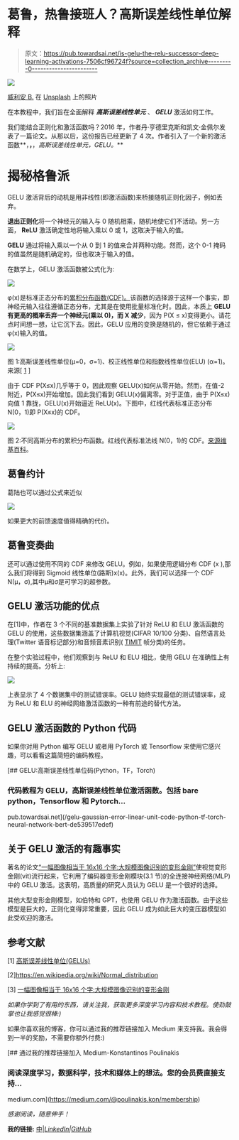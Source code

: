 # 葛鲁，热鲁接班人？高斯误差线性单位解释

> 原文：<https://pub.towardsai.net/is-gelu-the-relu-successor-deep-learning-activations-7506cf96724f?source=collection_archive---------0----------------------->

![](img/9f7afefd92f0c22a333743727b2f59fb.png)

[威利安 B.](https://unsplash.com/@willbassi?utm_source=medium&utm_medium=referral) 在 [Unsplash](https://unsplash.com?utm_source=medium&utm_medium=referral) 上的照片

在本教程中，我们旨在全面解释 ***高斯误差线性单元*** 、 ***GELU*** 激活如何工作。

我们能结合正则化和激活函数吗？2016 年，作者丹·亨德里克斯和凯文·金佩尔发表了一篇论文。从那以后，这份报告已经更新了 4 次。作者引入了一个新的激活函数**，**，**，*高斯误差线性单元，GELU。***

# 揭秘格鲁派

GELU 激活背后的动机是用非线性(即激活函数)来桥接随机正则化因子，例如丢弃。

**退出正则化**将一个神经元的输入与 0 随机相乘，随机地使它们不活动。另一方面， **ReLU** 激活确定性地将输入乘以 0 或 1，这取决于输入的值。

**GELU** 通过将输入乘以一个从 0 到 1 的值来合并两种功能。然而，这个 0-1 掩码的值虽然是随机确定的，但也取决于输入的值。

在数学上，GELU 激活函数被公式化为:

![](img/2eb97c1f1cc921154ac92c395ed69001.png)

φ(x)是标准正态分布的[累积分布函数(CDF)。](https://en.wikipedia.org/wiki/Normal_distribution#Cumulative_distribution_functions)该函数的选择源于这样一个事实，即神经元输入往往遵循正态分布，尤其是在使用批量标准化时。因此，本质上 **GELU 有更高的概率丢弃一个神经元(乘以 0)，而 X 减少**，因为 P(X ≤ x)变得更小。请花点时间想一想，让它沉下去。因此，GELU 应用的变换是随机的，但它依赖于通过φ(x)输入的值。

![](img/490f90f48dd511c911c880bb37259165.png)

图 1:高斯误差线性单位(μ=0，σ=1)、校正线性单位和指数线性单位(ELU) (α=1)。来源[ [1](https://arxiv.org/pdf/1606.08415v3.pdf) ]

由于 CDF P(X≤x)几乎等于 0，因此观察 GELU(x)如何从零开始。然而，在值-2 附近，P(X≤x)开始增加。因此我们看到 GELU(x)偏离零。对于正值，由于 P(X≤x)向值 1 靠拢，GELU(x)开始逼近 ReLU(x)。下图中，红线代表标准正态分布 N(0，1)即 P(X≤x)的 CDF。

![](img/53fac1d335f447d8dbe29cfc9a3502ae.png)

图 2:不同高斯分布的累积分布函数。红线代表标准法线 N(0，1)的 CDF。[来源维基百科](https://en.wikipedia.org/wiki/Normal_distribution#/media/File:Normal_Distribution_CDF.svg)。

## **葛鲁约计**

葛陆也可以通过公式来近似

![](img/080a2971de5e261bd09145283730af50.png)

如果更大的前馈速度值得精确的代价。

## **葛鲁变奏曲**

还可以通过使用不同的 CDF 来修改 GELU。例如，如果使用逻辑分布 CDF (x ),那么我们将得到 Sigmoid 线性单位(路斯)x(x)。此外，我们可以选择一个 CDF N(μ，σ),其中μ和σ是可学习的超参数。

## **GELU 激活功能的优点**

在[1]中，作者在 3 个不同的基准数据集上实验了针对 ReLU 和 ELU 激活函数的 GELU 的使用，这些数据集涵盖了计算机视觉(CIFAR 10/100 分类)、自然语言处理(Twitter 语音标记部分)和音频音素识别( [TIMIT](https://catalog.ldc.upenn.edu/LDC93s1) 帧分类)的任务。

在整个实验过程中，他们观察到与 ReLU 和 ELU 相比，使用 GELU 在准确性上有持续的提高。分析上:

![](img/1b4914ca7c4e4f431403299af3ea3843.png)

上表显示了 4 个数据集中的测试错误率。GELU 始终实现最低的测试错误率，成为 ReLU 和 ELU 的神经网络激活函数的一种有前途的替代方法。

## GELU 激活函数的 Python 代码

如果你对用 Python 编写 GELU 或者用 PyTorch 或 Tensorflow 来使用它感兴趣，可以看看这篇简短的编码教程。

[](/gelu-gaussian-error-linear-unit-code-python-tf-torch-neural-network-bert-de539517edef) [## GELU:高斯误差线性单位码(Python，TF，Torch)

### 代码教程为 GELU，高斯误差线性单位激活函数。包括 bare python，Tensorflow 和 Pytorch…

pub.towardsai.net](/gelu-gaussian-error-linear-unit-code-python-tf-torch-neural-network-bert-de539517edef) 

## **关于 GELU 激活的有趣事实**

著名的论文[“一幅图像相当于 16x16 个字:大规模图像识别的变形金刚”](https://arxiv.org/abs/2010.11929)使视觉变形金刚(vit)流行起来，它利用了编码器变形金刚模块(3.1 节)的全连接神经网络(MLP)中的 GELU 激活。这表明，高质量的研究人员认为 GELU 是一个很好的选择。

其他大型变形金刚模型，如伯特和 GPT，也使用 GELU 作为激活函数。由于这些模型是巨大的，正则化变得非常重要，因此 GELU 成为如此巨大的变压器模型如此受欢迎的激活。

## **参考文献**

[1] [高斯误差线性单位(GELUs)](https://arxiv.org/abs/1606.08415)

[2]https://en.wikipedia.org/wiki/Normal_distribution

[3] [一幅图像相当于 16x16 个字:大规模图像识别的变形金刚](https://arxiv.org/abs/2010.11929)

*如果你学到了有用的东西，请关注我，获取更多深度学习内容和技术教程。使劲鼓掌也让我感觉很棒:)*

如果你喜欢我的博客，你可以通过我的推荐链接加入 Medium 来支持我。我会得到一半的奖励，不需要你额外付费:)

[](https://medium.com/@poulinakis.kon/membership) [## 通过我的推荐链接加入 Medium-Konstantinos Poulinakis

### 阅读深度学习，数据科学，技术和媒体上的想法。您的会员费直接支持…

medium.com](https://medium.com/@poulinakis.kon/membership) 

*感谢阅读，随意伸手！*

**我的链接:** [中](https://medium.com/@poulinakis.kon)|[*LinkedIn*](https://www.linkedin.com/in/konstantinos-poulinakis-4554821a3/)*|[GitHub](https://github.com/Poulinakis-Konstantinos)*
